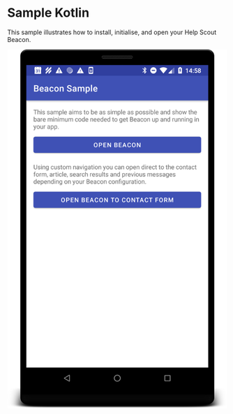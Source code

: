 # Sample Kotlin

This sample illustrates how to install, initialise, and open your Help Scout Beacon.

<img src="../docs/screenshot-sample.png" width="720" alt="Screenshot">
